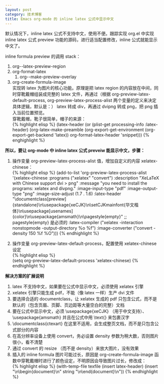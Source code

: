 ```yaml
---
layout: post
category: 技术博客
title: Emacs org-mode 的 inline latex 公式中显示中文
---
```


默认情况下，inline latex 公式不支持中文，使用不便。跟踪实现 org.el 中实现 inline latex 公式 preview 功能的源码，进行适当配置修改，inline 公式就能显示中文了。


inline formula preview 的调用 stack：  

1.  org--latex-preview-region
2.  org-format-latex  
    1.  org--make-preview-overlay
3.  org-create-formula-image  
    实现转 latex 为图片的核心功能。原理是把 latex region 的内容放在中间，同时穿靴戴帽组装成完整的 latex 文件，再通过（根据 org-preview-latex-default-process, org-preview-latex-process-alist 两个变量的定义来决定具体逻辑，默认是：） latex 转成 div，再通过 dvipng 转成 png，把 png 插入当前位置预览。  
    穿靴戴帽，靴子很简单，帽子的来源：  
	{% highlight elisp %}
        (latex-header
         (or (plist-get processing-info :latex-header)
             (org-latex-make-preamble
              (org-export-get-environment (org-export-get-backend 'latex))
              org-format-latex-header
              'snippet)))
	{% enghighlight %}
    

**所以，要让 org-mode 中 inline latex 公式 preveiw 能显示中文，步骤：**  

1.  操作变量 org-preview-latex-process-alist 值，增加自定义的内容 xelatex-chinese：  
	{% highlight elisp %}
        (add-to-list 'org-preview-latex-process-alist
        	     '(xelatex-chinese
        	       :programs ("xelatex" "convert")
        	       :description "XeLaTeX with Chinese support dvi > png"
        	       :message "you need to install the programs: xelatex and divpng."
        	       :image-input-type "pdf"
        	       :image-output-type "png"
        	       :image-size-adjust (1.7 . 1.6)
        	       :latex-header "\\documentclass[preview]{standalone}\n\\usepackage{xeCJK}\n\\setCJKmainfont{华文楷体}\n\\usepackage[usenames]{color}\n\\usepackage{amsmath}\n\\pagestyle{empty}" ;; pagestyle{empty} 是必须的
        	       :latex-compiler ("xelatex -interaction nonstopmode -output-directory %o %f")
        	       :image-converter ("convert -density 150 %f %O")))
	{% endhighlight %}

2.  操作变量 org-preview-latex-default-process，配置使用 xelatex-chinese 设定  
	{% highlight elisp %}    
        (setq org-preview-latex-default-process 'xelatex-chinese)
	{% endhighlight %}

**解决方案的扩展说明**  

1.  latex 不支持中文，如果要在公式中显示中文，必须使用 xelatex 引擎
2.  xelatex 引擎只能生成 pdf，不能（像 latex 一样）生产 dvi 文件
3.  要选择合适的 documentclass，让 xelatex 生成的 pdf 只包含公式，而不是默认的（包含页眉、页脚、页边距等大量空白的完整）文档
4.  要在公式中显示中文，必须 \usepackage{xeCJK} （用于中文支持）、 \usepackage{amsmath} 并且在公式中用 \text{} 来包裹汉字
5.  \documentclass{ctexart} 在这里不适用，会生成整页文档，而不是只包含公式部分的内容
6.  在高分辨率设备上使用 convert，务必设置 density 参数为稍大数，否则图片很小，看不清楚
7.  通过 convert 的 resize （而不是 density）来放大图片，没有效果
8.  插入的 inline formula 图片可能过长，原因是 org-create-formula-image 函数中穿靴戴帽时进行了颜色设定，不明原因会导致图片过长，修改成：  
	{% highlight elisp %}
        (with-temp-file texfile
              (insert latex-header)
              (insert "\n\\begin{document}\n"
        	      string
        	      "\n\\end{document}\n"))
	{% endhighlight %}

